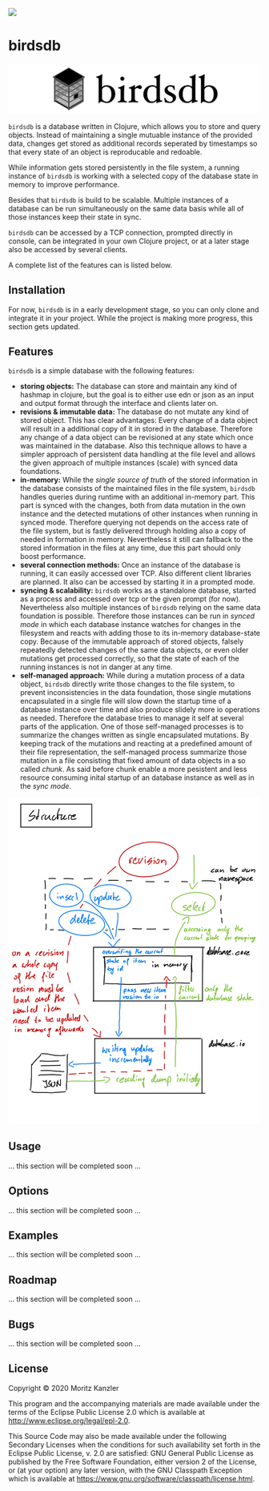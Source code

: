 ![](https://github.com/Mo0812/birdsdb/workflows/Test/badge.svg)

# birdsdb

![doc/birdsdb_logo.png](doc/birdsdb_logo.png)

`birdsdb` is a database written in Clojure, which allows you to store and query objects. Instead of maintaining a single mutuable instance of the provided data, changes get stored as additional records seperated by timestamps so that every state of an object is reproducable and redoable.

While information gets stored persistently in the file system, a running instance of `birdsdb` is working with a selected copy of the database state in memory to improve performance.

Besides that `birdsdb` is build to be scalable. Multiple instances of a database can be run simultaneously on the same data basis while all of those instances keep their state in sync.

`birdsdb` can be accessed by a TCP connection, prompted directly in console, can be integrated in your own Clojure project, or at a later stage also be accessed by several clients.

A complete list of the features can is listed below.

## Installation

For now, `birdsdb` is in a early development stage, so you can only clone and integrate it in your project. While the project is making more progress, this section gets updated.

## Features 

`birdsdb` is a simple database with the following features:
- **storing objects:** The database can store and maintain any kind of hashmap in clojure, but the goal is to either use edn or json as an input and output format through the interface and clients later on.
- **revisions & immutable data:** The database do not mutate any kind of stored object. This has clear advantages: Every change of a data object will result in a additional copy of it in stored in the database. Therefore any change of a data object can be revisioned at any state which once was maintained in the database. Also this technique allows to have a simpler approach of persistent data handling at the file level and allows the given approach of multiple instances (scale) with synced data foundations.
- **in-memory:** While the *single source of truth* of the stored information in the database consists of the maintained files in the file system, `birdsdb` handles queries during runtime with an additional in-memory part. This part is synced with the changes, both from data mutation in the own instance and the detected mutations of other instances when running in synced mode. Therefore querying not depends on the access rate of the file system, but is fastly delivered through holding also a copy of needed in formation in memory. Nevertheless it still can fallback to the stored information in the files at any time, due this part should only boost performance.
- **several connection methods:** Once an instance of the database is running, it can easily accessed over TCP. Also different client libraries are planned. It also can be accessed by starting it in a prompted mode.
- **syncing & scalability:** `birdsdb` works as a standalone database, started as a process and accessed over tcp or the given prompt (for now). Nevertheless also multiple instances of `birdsdb` relying on the same data foundation is possible. Therefore those instances can be run in *synced mode* in which each database instance watches for changes in the filesystem and reacts with adding those to its in-memory database-state copy. Because of the immutable approach of stored objects, falsely repeatedly detected changes of the same data objects, or even older mutations get processed correctly, so that the state of each of the running instances is not in danger at any time.
- **self-managed approach:** While during a mutation process of a data object, `birdsdb` directly write those changes to the file system, to prevent inconsistencies in the data foundation, those single mutations encapsulated in a single file will slow down the startup time of a database instance over time and also produce slidely more io operations as needed. Therefore the database tries to manage it self at several parts of the application. One of those self-managed processes is to summarize the changes written as single encapsulated mutations. By keeping track of the mutations and reacting at a predefined amount of their file representation, the self-managed process summarize those mutation in a file consisting that fixed amount of data objects in a so called *chunk*. As said before chunk enable a more pesistent and less resource consuming inital startup of an database instance as well as in the *sync mode*.

![doc/blueprint_db.jpg](doc/blueprint_db.jpg)

## Usage

... this section will be completed soon ...

## Options

... this section will be completed soon ...

## Examples

... this section will be completed soon ...

## Roadmap

... this section will be completed soon ...

## Bugs

... this section will be completed soon ...

## License

Copyright © 2020 Moritz Kanzler

This program and the accompanying materials are made available under the
terms of the Eclipse Public License 2.0 which is available at
http://www.eclipse.org/legal/epl-2.0.

This Source Code may also be made available under the following Secondary
Licenses when the conditions for such availability set forth in the Eclipse
Public License, v. 2.0 are satisfied: GNU General Public License as published by
the Free Software Foundation, either version 2 of the License, or (at your
option) any later version, with the GNU Classpath Exception which is available
at https://www.gnu.org/software/classpath/license.html.
